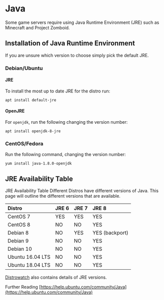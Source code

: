 # Java

Some game servers require using Java Runtime Environment \(JRE\) such as Minecraft and Project Zomboid.

## Installation of Java Runtime Environment

If you are unsure which version to choose simply pick the default JRE.

### Debian/Ubuntu

#### JRE

To install the most up to date JRE for the distro run: 

```text
apt install default-jre
```

#### OpenJRE

For `openjdk`, run the following changing the version number: 

```text
apt install openjdk-8-jre
```

### CentOS/Fedora

Run the following command, changing the version number:

```text
yum install java-1.8.0-openjdk
```

## JRE Availability Table

JRE Availability Table Different Distros have different versions of Java. This page will outline the different versions that are available.

| Distro | JRE 6 | JRE 7 | JRE 8 |
| :--- | :--- | :--- | :--- |
| CentOS 7 | YES | YES | YES |
| CentOS 8 | NO | NO | YES |
| Debian 8 | NO | YES | YES \(backport\) |
| Debian 9 | NO | NO | YES |
| Debian 10 | NO | NO | YES |
| Ubuntu 16.04 LTS | NO | NO | YES |
| Ubuntu 18.04 LTS | NO | NO | YES |

[Distrowatch](https://distrowatch.com) also contains details of JRE versions.

Further Reading [https://help.ubuntu.com/community/Java](https://help.ubuntu.com/community/Java)


